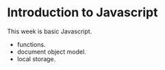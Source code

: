 # Introduction to Javascript

This week is basic Javascript.

* functions.
* document object model.
* local storage.
